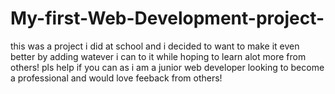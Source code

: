 # My-first-Web-Development-project-
this was a project i did at school and i decided to want to make it even better by adding watever i can to it while hoping to learn alot more from others! pls help if you can as i am a junior web developer looking to become a professional and would love feeback from others!
